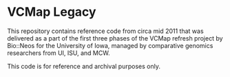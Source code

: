 # VCMap Legacy

This repository contains reference code from circa mid 2011 that was delivered
as a part of the first three phases of the VCMap refresh project by Bio::Neos
for the University of Iowa, managed by comparative genomics researchers from UI,
ISU, and MCW.

This code is for reference and archival purposes only.
